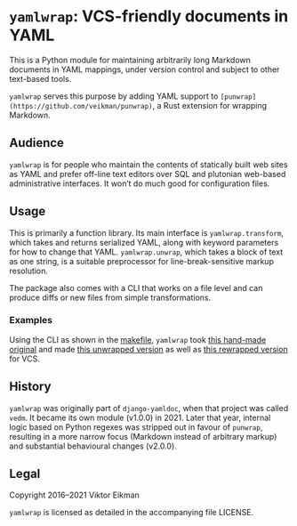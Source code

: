 # `yamlwrap`: VCS-friendly documents in YAML

This is a Python module for maintaining arbitrarily long Markdown documents in
YAML mappings, under version control and subject to other text-based tools.

`yamlwrap` serves this purpose by adding YAML support to
`[punwrap](https://github.com/veikman/punwrap)`, a Rust extension for wrapping
Markdown.

## Audience

`yamlwrap` is for people who maintain the contents of statically built web
sites as YAML and prefer off-line text editors over SQL and plutonian web-based
administrative interfaces. It won’t do much good for configuration files.

## Usage

This is primarily a function library. Its main interface is
`yamlwrap.transform`, which takes and returns serialized YAML, along with
keyword parameters for how to change that YAML. `yamlwrap.unwrap`, which takes
a block of text as one string, is a suitable preprocessor for
line-break-sensitive markup resolution.

The package also comes with a CLI that works on a file level and can produce
diffs or new files from simple transformations.

### Examples

Using the CLI as shown in the [makefile](Makefile), `yamlwrap` took [this
hand-made original](example/a0_original.yaml) and made [this unwrapped
version](example/a2_unwrapped.yaml) as well as [this rewrapped
version](example/a3_rewrapped.yaml) for VCS.

## History

`yamlwrap` was originally part of `django-yamldoc`, when that project was
called `vedm`. It became its own module (v1.0.0) in 2021. Later that year,
internal logic based on Python regexes was stripped out in favour of `punwrap`,
resulting in a more narrow focus (Markdown instead of arbitrary markup) and
substantial behavioural changes (v2.0.0).

## Legal

Copyright 2016–2021 Viktor Eikman

`yamlwrap` is licensed as detailed in the accompanying file LICENSE.

